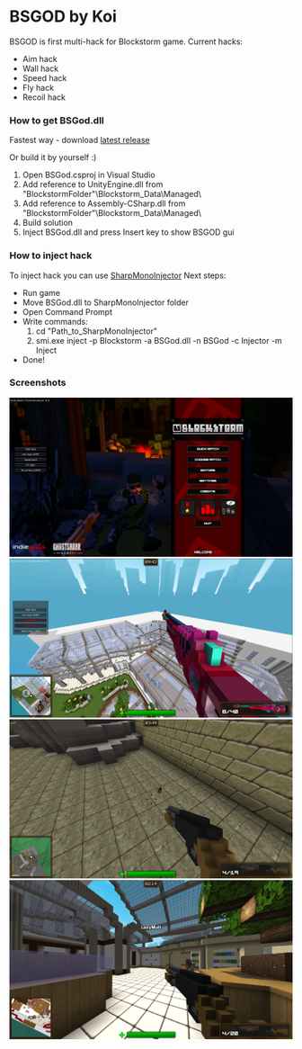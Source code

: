 # BSGOD by Koi
BSGOD is first multi-hack for Blockstorm game.
Current hacks:
- Aim hack
- Wall hack
- Speed hack
- Fly hack
- Recoil hack

### How to get BSGod.dll
Fastest way - download [latest release](https://github.com/imkoi/bsgod/releases)

Or build it by yourself :)
1. Open BSGod.csproj in Visual Studio
2. Add reference to UnityEngine.dll from "BlockstormFolder"\Blockstorm_Data\Managed\
3. Add reference to Assembly-CSharp.dll from "BlockstormFolder"\Blockstorm_Data\Managed\
4. Build solution
5. Inject BSGod.dll and press Insert key to show BSGOD gui

### How to inject hack
To inject hack you can use [SharpMonoInjector](https://github.com/warbler/SharpMonoInjector)
Next steps:
- Run game
- Move BSGod.dll to SharpMonoInjector folder
- Open Command Prompt
- Write commands:
	1. cd "Path_to_SharpMonoInjector"
	2. smi.exe inject -p Blockstorm -a BSGod.dll -n BSGod -c Injector -m Inject
- Done!

### Screenshots
![Hack GUI](https://github.com/imkoi/bsgod/blob/master/Screenshots/hack_menu.png)
![Fly Hack](https://github.com/imkoi/bsgod/blob/master/Screenshots/fly_hack.png)
![Wall Hack](https://github.com/imkoi/bsgod/blob/master/Screenshots/hack_wh.png)
![Aim Hack](https://github.com/imkoi/bsgod/blob/master/Screenshots/aim.png)
